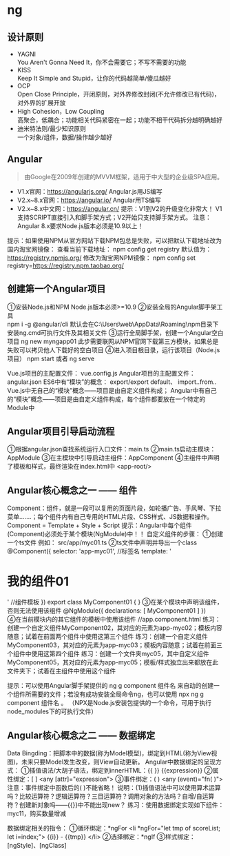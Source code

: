 # ng

## 设计原则

- YAGNI  
    You Aren't Gonna Need It，你不会需要它；不写不需要的功能
- KISS  
    Keep It Simple and Stupid，让你的代码越简单/傻瓜越好
- OCP  
    Open Close Principle，开闭原则，对外界修改封闭(不允许修改已有代码)，对外界的扩展开放
- High Cohesion，Low Coupling  
    高聚合，低耦合；功能相关代码紧密在一起；功能不相干代码拆分越明确越好
- 迪米特法则/最少知识原则  
    一个对象/组件，数据/操作越少越好

## Angular

>由Google在2009年创建的MVVM框架，适用于中大型的企业级SPA应用。

- V1.x官网：https://angularjs.org/   Angular.js用JS编写
- V2.x~8.x官网：https://angular.io/  Angular用TS编写
- V2.x~8.x中文网：https://angular.cn/
提示：V1到V2的升级变化非常大！ V1支持SCRIPT直接引入和脚手架方式；V2开始只支持脚手架方式。
注意：Angular 8.x要求Node.js版本必须是10.9以上！

提示：如果使用NPM从官方网站下载NPM包总是失败，可以把默认下载地址改为国内淘宝网镜像：
查看当前下载地址：  npm  config  get  registry
默认值为： https://registry.npmjs.org/
修改为淘宝网NPM镜像： npm  config  set  registry=https://registry.npm.taobao.org/

## 创建第一个Angular项目

  ①安装Node.js和NPM
    Node.js版本必须>=10.9
  ②安装全局的Angular脚手架工具  
    npm  i   -g   @angular/cli
    默认会在C:\Users\web\AppData\Roaming\npm目录下安装ng.cmd可执行文件及其相关文件
  ③运行全局脚手架，创建一个Angular空白项目
    ng  new  myngapp01
    此步需要联网从NPM官网下载第三方模块，如果总是失败可以拷贝他人下载好的空白项目
  ④进入项目根目录，运行该项目（Node.js项目）
    npm  start  或者      ng  serve


Vue.js项目的主配置文件： vue.config.js
Angular项目的主配置文件：  angular.json
ES6中有“模块”的概念：  export/export default、  import..from..
Vue.js中无自己的“模块”概念——项目是由自定义组件构成；
Angular中有自己的“模块”概念——项目是由自定义组件构成，每个组件都要放在一个特定的Module中
 


## Angular项目引导启动流程

  ①根据angular.json查找系统运行入口文件：main.ts
  ②main.ts启动主模块： AppModule
  ③在主模块中引导启动主组件：AppComponent
  ④主组件中声明了模板和样式，最终渲染在index.html中 \<app-root/>


## Angular核心概念之一 —— 组件

 Component：组件，就是一段可以复用的页面片段，如轮播广告、手风琴、下拉菜单.......；每个组件内有自己专用的HTML片段、CSS样式、JS数据和操作。
 Component = Template + Style + Script
 提示：Angular中每个组件(Component)必须处于某个模块(NgModule)中！！
 自定义组件的步骤：
 ①创建一个ts文件
    例如： src/app/myc01.ts
 ②ts文件中声明并导出一个class
    @Component({
    selector: 'app-myc01',      //标签名
        template: '<h1>我的组件01</h1>'     //组件模板
    })
    export class MyComponent01 {  }
 ③在某个模块中声明该组件，否则无法使用该组件
    @NgModule({		declarations: [ MyComponent01 ]	})        
 ④在当前模块内的其它组件的模板中使用该组件
    //app.component.html
    <app-myc01></app-myc01>
练习：创建一个自定义组件MyComponent02，其对应的元素为app-myc02；模板内容随意；试着在前面两个组件中使用这第三个组件
练习：创建一个自定义组件MyComponent03，其对应的元素为app-myc03；模板内容随意；试着在前面三个组件中使用这第四个组件
练习：创建一个文件夹myc05，其中自定义组件MyComponent05，其对应的元素为app-myc05；模板/样式独立出来都放在此文件夹下；试着在主组件中使用这个组件

提示：可以使用Angular脚手架提供的 ng  g  component  组件名  来自动的创建一个组件所需要的文件；若没有成功安装全局命令ng，也可以使用 npx  ng  g  component  组件名 。 （NPX是Node.js安装包提供的一个命令，可用于执行node_modules下的可执行文件）

## Angular核心概念之二 —— 数据绑定

 Data Bingding：把脚本中的数据(称为Model模型)，绑定到HTML(称为View视图)，未来只要Model发生改变，则View自动更新。
 Angular中数据绑定的呈现方式：
 ①插值语法/大胡子语法，绑定到innerHTML：{{ }}
    <any>{{expression}}</any>
 ②属性绑定：[ ]
    <any [attr]="expression">
    <any attr="{{expression}}">
 ③事件绑定：( )
    <any (event)="fn( )">
 注意：事件绑定中函数后的( )不能省略！
 说明：(1)插值语法中可以使用算术运算吗？比较运算符？逻辑运算符？三目运算符？调用对象的方法吗？自增/自运算符？创建新对象吗——{{}}中不能出现new？
 练习：使用数据绑定实现如下组件：myc11，购买数量增减

 数据绑定相关的指令：
 ①循环绑定：*ngFor
    <li *ngFor="let tmp of scoreList; let i=index;">
            {{i}} - {{tmp}}
    \</li>
 ②选择绑定：*ngIf
 ③样式绑定：[ngStyle]、[ngClass]

